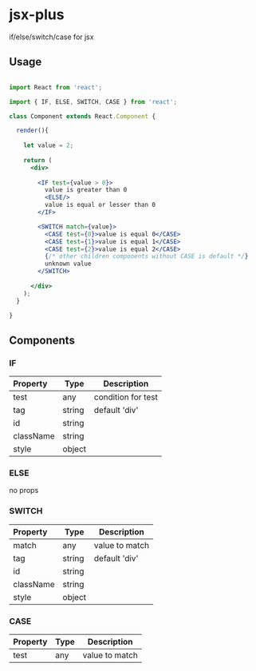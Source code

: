 # jsx-plus
if/else/switch/case for jsx

## Usage

```jsx

import React from 'react';

import { IF, ELSE, SWITCH, CASE } from 'react';

class Component extends React.Component {

  render(){
  
    let value = 2;
    
    return (
      <div>
      
        <IF test={value > 0}>
          value is greater than 0
          <ELSE/>
          value is equal or lesser than 0
        </IF>

        <SWITCH match={value}>
          <CASE test={0}>value is equal 0</CASE>
          <CASE test={1}>value is equal 1</CASE>
          <CASE test={2}>value is equal 2</CASE>
          {/* other children components without CASE is default */}
          unknown value
        </SWITCH>
        
      </div>
    );
  }

}

```

## Components

### IF

   Property |   Type   | Description
:-----------|----------|--------------
  test      | any      | condition for test
  tag       | string   | default 'div'
  id        | string   |
  className | string   |
  style     | object   |

### ELSE

no props

### SWITCH

   Property |   Type   | Description
:-----------|----------|--------------
  match     | any      | value to match
  tag       | string   | default 'div'
  id        | string   |
  className | string   |
  style     | object   |


### CASE

   Property |   Type   | Description
:-----------|----------|--------------
  test      | any      | value to match

